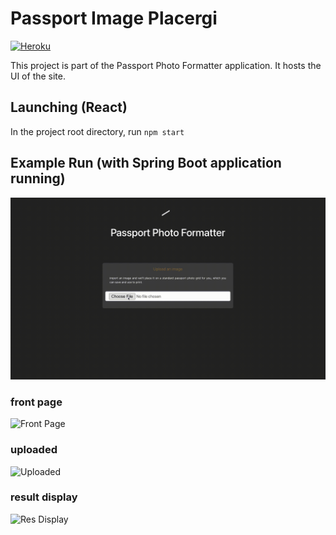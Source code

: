 # Passport Image Placergi
[![Heroku](https://www.herokucdn.com/deploy/button.svg)](https://formatter-passport.herokuapp.com/)

This project is part of the Passport Photo Formatter application. It hosts the UI of the site.

## Launching (React)

In the project root directory, run `npm start`

## Example Run (with Spring Boot application running) 
![Demo](./example/Demo.gif)

### front page
![Front Page](https://raw.githubusercontent.com/sophieqguan/passport-photo-formatter-React/main/example/front_page.png)

### uploaded
![Uploaded](https://raw.githubusercontent.com/sophieqguan/passport-photo-formatter-React/main/example/uploaded.png)

### result display
![Res Display](https://raw.githubusercontent.com/sophieqguan/passport-photo-formatter-React/main/example/result_display.png)




